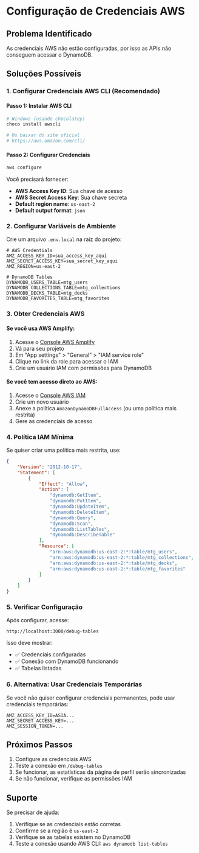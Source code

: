 # Configuração de Credenciais AWS

## Problema Identificado
As credenciais AWS não estão configuradas, por isso as APIs não conseguem acessar o DynamoDB.

## Soluções Possíveis

### 1. Configurar Credenciais AWS CLI (Recomendado)

#### Passo 1: Instalar AWS CLI
```bash
# Windows (usando chocolatey)
choco install awscli

# Ou baixar do site oficial
# https://aws.amazon.com/cli/
```

#### Passo 2: Configurar Credenciais
```bash
aws configure
```

Você precisará fornecer:
- **AWS Access Key ID**: Sua chave de acesso
- **AWS Secret Access Key**: Sua chave secreta
- **Default region name**: `us-east-2`
- **Default output format**: `json`

### 2. Configurar Variáveis de Ambiente

Crie um arquivo `.env.local` na raiz do projeto:

```env
# AWS Credentials
AMZ_ACCESS_KEY_ID=sua_access_key_aqui
AMZ_SECRET_ACCESS_KEY=sua_secret_key_aqui
AMZ_REGION=us-east-2

# DynamoDB Tables
DYNAMODB_USERS_TABLE=mtg_users
DYNAMODB_COLLECTIONS_TABLE=mtg_collections
DYNAMODB_DECKS_TABLE=mtg_decks
DYNAMODB_FAVORITES_TABLE=mtg_favorites
```

### 3. Obter Credenciais AWS

#### Se você usa AWS Amplify:
1. Acesse o [Console AWS Amplify](https://console.aws.amazon.com/amplify/)
2. Vá para seu projeto
3. Em "App settings" > "General" > "IAM service role"
4. Clique no link da role para acessar o IAM
5. Crie um usuário IAM com permissões para DynamoDB

#### Se você tem acesso direto ao AWS:
1. Acesse o [Console AWS IAM](https://console.aws.amazon.com/iam/)
2. Crie um novo usuário
3. Anexe a política `AmazonDynamoDBFullAccess` (ou uma política mais restrita)
4. Gere as credenciais de acesso

### 4. Política IAM Mínima

Se quiser criar uma política mais restrita, use:

```json
{
    "Version": "2012-10-17",
    "Statement": [
        {
            "Effect": "Allow",
            "Action": [
                "dynamodb:GetItem",
                "dynamodb:PutItem",
                "dynamodb:UpdateItem",
                "dynamodb:DeleteItem",
                "dynamodb:Query",
                "dynamodb:Scan",
                "dynamodb:ListTables",
                "dynamodb:DescribeTable"
            ],
            "Resource": [
                "arn:aws:dynamodb:us-east-2:*:table/mtg_users",
                "arn:aws:dynamodb:us-east-2:*:table/mtg_collections",
                "arn:aws:dynamodb:us-east-2:*:table/mtg_decks",
                "arn:aws:dynamodb:us-east-2:*:table/mtg_favorites"
            ]
        }
    ]
}
```

### 5. Verificar Configuração

Após configurar, acesse:
```
http://localhost:3000/debug-tables
```

Isso deve mostrar:
- ✅ Credenciais configuradas
- ✅ Conexão com DynamoDB funcionando
- ✅ Tabelas listadas

### 6. Alternativa: Usar Credenciais Temporárias

Se você não quiser configurar credenciais permanentes, pode usar credenciais temporárias:

```env
AMZ_ACCESS_KEY_ID=ASIA...
AMZ_SECRET_ACCESS_KEY=...
AMZ_SESSION_TOKEN=...
```

## Próximos Passos

1. Configure as credenciais AWS
2. Teste a conexão em `/debug-tables`
3. Se funcionar, as estatísticas da página de perfil serão sincronizadas
4. Se não funcionar, verifique as permissões IAM

## Suporte

Se precisar de ajuda:
1. Verifique se as credenciais estão corretas
2. Confirme se a região é `us-east-2`
3. Verifique se as tabelas existem no DynamoDB
4. Teste a conexão usando AWS CLI: `aws dynamodb list-tables` 